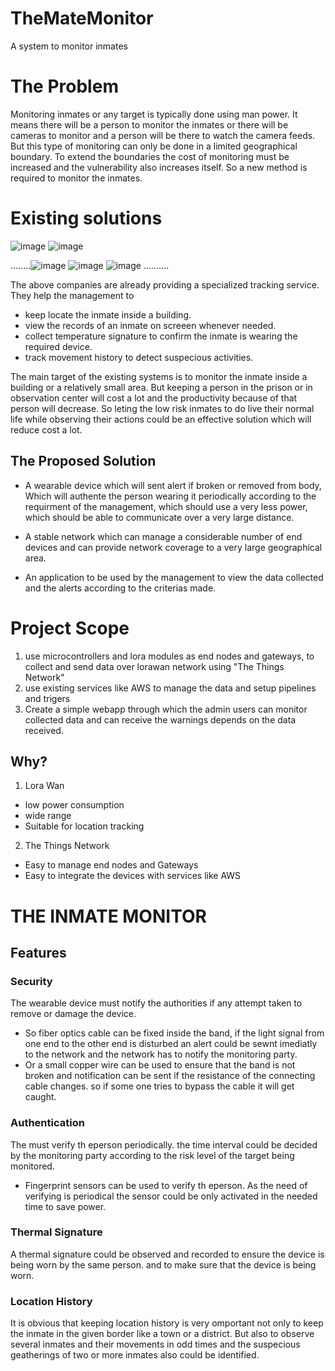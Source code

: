 # TheMateMonitor
A system to monitor inmates

# The Problem
Monitoring inmates or any target is typically done using man power. It means there will be a person to monitor the inmates or there will be cameras to monitor and a person will be there to watch the camera feeds. But this type of monitoring can only be done in a limited geographical boundary. To extend the boundaries the cost of monitoring must be increased and the vulnerability also increases itself. So a new method is required to monitor the inmates. 

# Existing solutions

![image](https://user-images.githubusercontent.com/58026793/141170413-97cebf4a-e802-4edb-b5d6-87b3577c04f9.png)
![image](https://user-images.githubusercontent.com/58026793/141170439-26b75102-f06a-43c5-8a3d-f6664595dca7.png)

........![image](https://user-images.githubusercontent.com/58026793/141170463-6a593a56-af02-4b40-b72e-976672df9173.png)
![image](https://user-images.githubusercontent.com/58026793/141170480-03aa2597-8d7a-45e6-8415-f7e78542efa4.png)
![image](https://user-images.githubusercontent.com/58026793/141170491-964c621a-4fa4-413e-935c-2262f62b3c2e.png) ..........

The above companies are already providing a specialized tracking service. They help the management to
- keep locate the inmate inside a building.
- view the records of an inmate on screeen whenever needed.
- collect temperature signature to confirm the inmate is wearing the required device.
- track movement history to detect suspecious activities.

The main target of the existing systems is to monitor the inmate inside a building or a relatively small area. But keeping a person in the prison or in observation center will cost a lot and the productivity because of that person will decrease. So leting the low risk inmates to do live their normal life while observing their actions could be an effective solution which will reduce cost a lot. 

## The Proposed Solution
- A wearable device which will sent alert if broken or removed from body, Which will authente the person wearing it periodically according to the requirment of the management, which should use a very less power, which should be able to communicate over a very large distance.

- A stable network which can manage a considerable number of end devices and can provide network coverage to a very large geographical area.

- An application to be used by the management to view the data collected and the alerts according to the criterias made.


# Project Scope
1. use microcontrollers and lora modules as end nodes and gateways, to collect and send data over lorawan network using "The Things Network"
2. use existing services like AWS to manage the data and setup pipelines and trigers
3. Create a simple webapp through which the admin users can monitor collected data and can receive the warnings depends on the data received.

## Why?

1. Lora Wan
- low power consumption
- wide range
- Suitable for location tracking


2. The Things Network
- Easy to manage end nodes and Gateways
- Easy to integrate the devices with services like AWS

# THE INMATE MONITOR

## Features
### Security
The wearable device must notify the authorities if any attempt taken to remove or damage the device.
- So fiber optics cable can be fixed inside the band, if the light signal from one end to the other end is disturbed an alert could be sewnt imediatly to the network and the network has to notify the monitoring party.
- Or a small copper wire can be used to ensure that the band is not broken and notification can be sent if the resistance of the connecting cable changes. so if some one tries to bypass the cable it will get caught.

### Authentication
The must verify th eperson periodically. the time interval could be decided by the monitoring party according to the risk level of the target being monitored.
- Fingerprint sensors can be used to verify th eperson. As the need of verifying is periodical the sensor could be only activated in the needed time to save power.

### Thermal Signature
A thermal signature could be observed and recorded to ensure the device is being worn by the same person. and to make sure that the device is being worn.

### Location History
It is obvious that keeping location history is very omportant not only to keep the inmate in the given border like a town or a district. But also to observe several inmates and their movements in odd times and the suspecious geatherings of two or more inmates also could be identified. 


